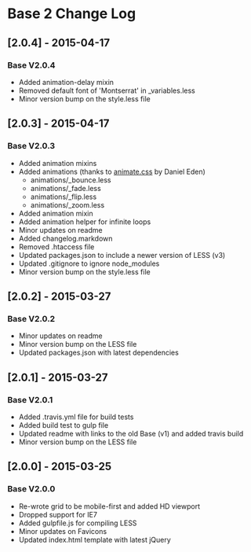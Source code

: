 # Base 2 Change Log

## [2.0.4] - 2015-04-17
### Base V2.0.4
- Added animation-delay mixin
- Removed default font of 'Montserrat' in _variables.less
- Minor version bump on the style.less file


## [2.0.3] - 2015-04-17
### Base V2.0.3
- Added animation mixins
- Added animations (thanks to [animate.css](http://daneden.github.io/animate.css/) by Daniel Eden)
  - animations/_bounce.less
  - animations/_fade.less
  - animations/_flip.less
  - animations/_zoom.less
- Added animation mixin
- Added animation helper for infinite loops
- Minor updates on readme
- Added changelog.markdown
- Removed .htaccess file
- Updated packages.json to include a newer version of LESS (v3)
- Updated .gitignore to ignore node_modules
- Minor version bump on the style.less file


## [2.0.2] - 2015-03-27
### Base V2.0.2
- Minor updates on readme
- Minor version bump on the LESS file
- Updated packages.json with latest dependencies


## [2.0.1] - 2015-03-27
### Base V2.0.1
- Added .travis.yml file for build tests
- Added build test to gulp file
- Updated readme with links to the old Base (v1) and added travis build
- Minor version bump on the LESS file


## [2.0.0] - 2015-03-25
### Base V2.0.0
- Re-wrote grid to be mobile-first and added HD viewport
- Dropped support for IE7
- Added gulpfile.js for compiling LESS
- Minor updates on Favicons
- Updated index.html template with latest jQuery